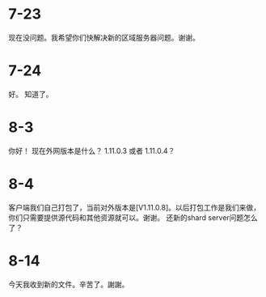 
# 7-23
现在没问题。我希望你们快解决新的区域服务器问题。谢谢。

# 7-24
好。 知道了。


# 8-3
你好！
现在外网版本是什么？ 1.11.0.3 或者 1.11.0.4？

# 8-4
客户端我们自己打包了，当前对外版本是[V1.11.0.8]。以后打包工作是我们来做，你们只需要提供源代码和其他资源就可以。谢谢。
还新的shard server问题怎么了？

# 8-14
今天我收到新的文件。辛苦了。謝謝。
